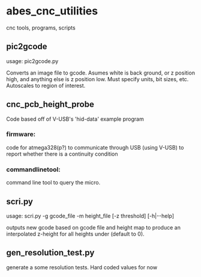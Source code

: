 abes_cnc_utilities
==================

cnc tools, programs, scripts


pic2gcode
---------

usage:
pic2gcode.py <filename>

Converts an image file to gcode.  Asumes white is back ground, or z position high, and anything else is z position low.
Must specify units, bit sizes, etc.  Autoscales to region of interest.


cnc_pcb_height_probe
--------------------

Code based off of V-USB's 'hid-data' example program

### firmware:
code for atmega328(p?) to communicate through USB (using V-USB) to report whether there is a continuity condition

### commandlinetool:
command line tool to query the micro.


scri.py
-------

usage:
scri.py -g gcode_file -m height_file [-z threshold] [-h|--help]

outputs new gcode based on gcode file and height map  to produce an interpolated z-height for all heights under <threshold> (default to 0).


gen_resolution_test.py
----------------------

generate a some resolution tests.  Hard coded values for now

